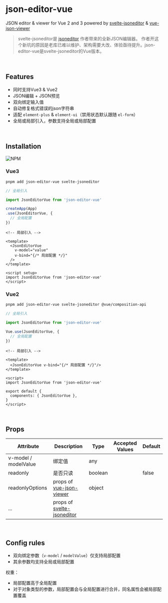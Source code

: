 # json-editor-vue

JSON editor & viewer for Vue 2 and 3 powered
by [svelte-jsoneditor](https://github.com/josdejong/svelte-jsoneditor)
& [vue-json-viewer](https://github.com/chenfengjw163/vue-json-viewer)

> svelte-jsoneditor是 [jsoneditor](https://github.com/josdejong/jsoneditor) 作者带来的全新JSON编辑器。
> 作者开这个新坑的原因是老库已难以维护、架构需要大改、体验亟待提升。json-editor-vue是svelte-jsoneditor的Vue版本。

<br>

## Features

- 同时支持Vue3 & Vue2
- JSON编辑 + JSON预览
- 双向绑定输入值
- 自动修复格式错误的json字符串
- 适配 `element-plus` & `element-ui`（禁用状态默认跟随 `el-form`）
- 全局或局部引入，参数支持全局或局部配置

<br>

## Installation

![NPM](https://nodei.co/npm/json-editor-vue.png)

### Vue3

```bash
pnpm add json-editor-vue svelte-jsoneditor
```

```ts
// 全局引入

import JsonEditorVue from 'json-editor-vue'

createApp(App)
.use(JsonEditorVue, {
  // 全局配置
})
```

```vue
<!-- 局部引入 -->

<template>
  <JsonEditorVue
    v-model="value"
    v-bind="{/* 局部配置 */}"
  />
</template>

<script setup>
import JsonEditorVue from 'json-editor-vue'
</script>
```

### Vue2

```bash
pnpm add json-editor-vue svelte-jsoneditor @vue/composition-api
```

```ts
// 全局引入

import JsonEditorVue from 'json-editor-vue'

Vue.use(JsonEditorVue, {
  // 全局配置
})
```

```vue
<!-- 局部引入 -->

<template>
  <JsonEditorVue v-bind="{/* 局部配置 */}"/>
</template>

<script>
import JsonEditorVue from 'json-editor-vue'

export default {
  components: { JsonEditorVue },
}
</script>
```

<br>

## Props

| Attribute | Description | Type | Accepted Values | Default |
| --- | --- | --- | --- | --- |
| v-model / modelValue | 绑定值 | any | | |
| readonly | 是否只读 | boolean | | false |
| readonlyOptions | props of [vue-json-viewer](https://github.com/chenfengjw163/vue-json-viewer) | object | | |
| ... | props of [svelte-jsoneditor](https://github.com/josdejong/svelte-jsoneditor/) | | | |

<br>

## Config rules

- 双向绑定参数（`v-model` / `modelValue`）仅支持局部配置
- 其余参数均支持全局或局部配置

权重：

- 局部配置高于全局配置
- 对于对象类型的参数，局部配置会与全局配置进行合并，同名属性会被局部配置覆盖
